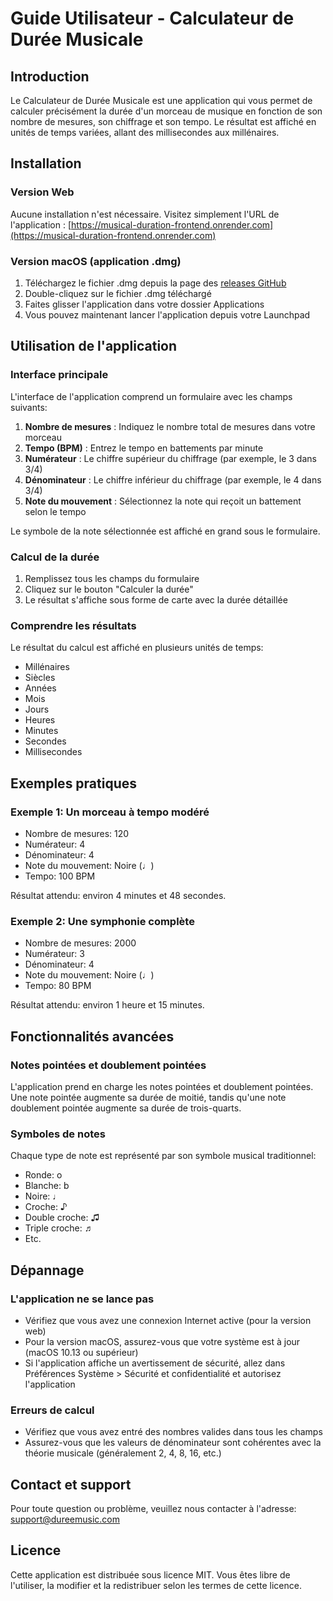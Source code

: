 # Guide Utilisateur - Calculateur de Durée Musicale

## Introduction

Le Calculateur de Durée Musicale est une application qui vous permet de calculer précisément la durée d'un morceau de musique en fonction de son nombre de mesures, son chiffrage et son tempo. Le résultat est affiché en unités de temps variées, allant des millisecondes aux millénaires.

## Installation

### Version Web

Aucune installation n'est nécessaire. Visitez simplement l'URL de l'application : [https://musical-duration-frontend.onrender.com](https://musical-duration-frontend.onrender.com)

### Version macOS (application .dmg)

1. Téléchargez le fichier .dmg depuis la page des [releases GitHub](https://github.com/votre-compte/calculateur-duree-musicale/releases)
2. Double-cliquez sur le fichier .dmg téléchargé
3. Faites glisser l'application dans votre dossier Applications
4. Vous pouvez maintenant lancer l'application depuis votre Launchpad

## Utilisation de l'application

### Interface principale

L'interface de l'application comprend un formulaire avec les champs suivants:

1. **Nombre de mesures** : Indiquez le nombre total de mesures dans votre morceau
2. **Tempo (BPM)** : Entrez le tempo en battements par minute
3. **Numérateur** : Le chiffre supérieur du chiffrage (par exemple, le 3 dans 3/4)
4. **Dénominateur** : Le chiffre inférieur du chiffrage (par exemple, le 4 dans 3/4)
5. **Note du mouvement** : Sélectionnez la note qui reçoit un battement selon le tempo

Le symbole de la note sélectionnée est affiché en grand sous le formulaire.

### Calcul de la durée

1. Remplissez tous les champs du formulaire
2. Cliquez sur le bouton "Calculer la durée"
3. Le résultat s'affiche sous forme de carte avec la durée détaillée

### Comprendre les résultats

Le résultat du calcul est affiché en plusieurs unités de temps:

- Millénaires
- Siècles
- Années
- Mois
- Jours
- Heures
- Minutes
- Secondes
- Millisecondes

## Exemples pratiques

### Exemple 1: Un morceau à tempo modéré

- Nombre de mesures: 120
- Numérateur: 4
- Dénominateur: 4
- Note du mouvement: Noire (♩)
- Tempo: 100 BPM

Résultat attendu: environ 4 minutes et 48 secondes.

### Exemple 2: Une symphonie complète

- Nombre de mesures: 2000
- Numérateur: 3
- Dénominateur: 4
- Note du mouvement: Noire (♩)
- Tempo: 80 BPM

Résultat attendu: environ 1 heure et 15 minutes.

## Fonctionnalités avancées

### Notes pointées et doublement pointées

L'application prend en charge les notes pointées et doublement pointées. Une note pointée augmente sa durée de moitié, tandis qu'une note doublement pointée augmente sa durée de trois-quarts.

### Symboles de notes

Chaque type de note est représenté par son symbole musical traditionnel:
- Ronde: o
- Blanche: b
- Noire: ♩
- Croche: ♪
- Double croche: ♫
- Triple croche: ♬
- Etc.

## Dépannage

### L'application ne se lance pas

- Vérifiez que vous avez une connexion Internet active (pour la version web)
- Pour la version macOS, assurez-vous que votre système est à jour (macOS 10.13 ou supérieur)
- Si l'application affiche un avertissement de sécurité, allez dans Préférences Système > Sécurité et confidentialité et autorisez l'application

### Erreurs de calcul

- Vérifiez que vous avez entré des nombres valides dans tous les champs
- Assurez-vous que les valeurs de dénominateur sont cohérentes avec la théorie musicale (généralement 2, 4, 8, 16, etc.)

## Contact et support

Pour toute question ou problème, veuillez nous contacter à l'adresse: support@dureemusic.com

## Licence

Cette application est distribuée sous licence MIT. Vous êtes libre de l'utiliser, la modifier et la redistribuer selon les termes de cette licence. 